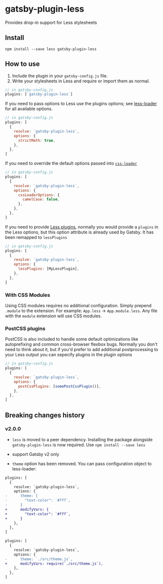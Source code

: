 # gatsby-plugin-less

Provides drop-in support for Less stylesheets

## Install

`npm install --save less gatsby-plugin-less`

## How to use

1.  Include the plugin in your `gatsby-config.js` file.
2.  Write your stylesheets in Less and require or import them as normal.

```javascript
// in gatsby-config.js
plugins: [`gatsby-plugin-less`]
```

If you need to pass options to Less use the plugins options; see [less-loader](https://github.com/webpack-contrib/less-loader)
for all available options.

```javascript
// in gatsby-config.js
plugins: [
  {
    resolve: `gatsby-plugin-less`,
    options: {
      strictMath: true,
    },
  },
]
```

If you need to override the default options passed into [`css-loader`](https://github.com/webpack-contrib/css-loader)

```javascript
// in gatsby-config.js
plugins: [
  {
    resolve: `gatsby-plugin-less`,
    options: {
      cssLoaderOptions: {
        camelCase: false,
      },
    },
  },
]
```

If you need to provide [Less plugins](https://github.com/less/less-docs/blob/master/content/usage/plugins.md), normally you would provide a `plugins` in the Less options, but this option attribute is already used by Gatsby. It has been remapped to `lessPlugins`

```javascript
// in gatsby-config.js
plugins: [
  {
    resolve: `gatsby-plugin-less`,
    options: {
      lessPlugins: [MyLessPlugin],
    },
  },
]
```

### With CSS Modules

Using CSS modules requires no additional configuration. Simply prepend `.module` to the extension. For example: `App.less` -> `App.module.less`.
Any file with the `module` extension will use CSS modules.

### PostCSS plugins

PostCSS is also included to handle some default optimizations like autoprefixing
and common cross-browser flexbox bugs. Normally you don't need to think about it, but if
you'd prefer to add additional postprocessing to your Less output you can sepecify plugins
in the plugin options

```javascript
// in gatsby-config.js
plugins: [
  {
    resolve: `gatsby-plugin-less`,
    options: {
      postCssPlugins: [somePostCssPlugin()],
    },
  },
]
```

## Breaking changes history

<!-- Please keep the breaking changes list ordered with the newest change at the top -->

### v2.0.0

- `less` is moved to a peer dependency. Installing the package
  alongside `gatsby-plugin-less` is now required. Use `npm install --save less`

- support Gatsby v2 only

- `theme` option has been removed. You can pass configuration object to less-loader:

```diff
plugins: [
  {
    resolve: `gatsby-plugin-less`,
    options: {
-      theme: {
-        "text-color": `#fff`,
-      }
+      modifyVars: {
+        "text-color": `#fff`,
+      }
    },
  },
]
```

```diff
plugins: [
  {
    resolve: `gatsby-plugin-less`,
    options: {
-      theme: `./src/theme.js`,
+      modifyVars: require(`./src/theme.js`),
    },
  },
]
```
